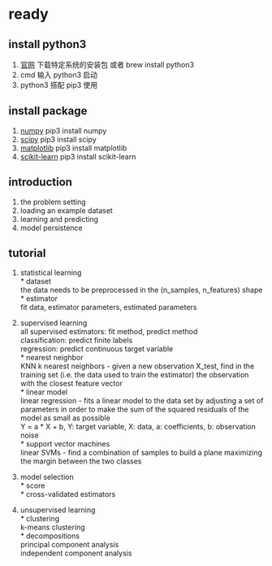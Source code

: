 # ready  

## install python3  
  1. [官网](https://www.python.org/downloads/) 下载特定系统的安装包 或者 brew install python3  
  2. cmd 输入 python3 启动  
  3. python3 搭配 pip3 使用  

## install package  
  1. [numpy](http://www.numpy.org/) pip3 install numpy  
  2. [scipy](https://www.scipy.org/) pip3 install scipy  
  3. [matplotlib](http://matplotlib.org/) pip3 install matplotlib  
  4. [scikit-learn](http://scikit-learn.org/stable/index.html) pip3 install scikit-learn  

## introduction  
  1. the problem setting  
  2. loading an example dataset  
  3. learning and predicting  
  4. model persistence  

## tutorial  
  1. statistical learning  
    * dataset  
    the data needs to be preprocessed in the (n_samples, n_features) shape  
    * estimator  
    fit data, estimator parameters, estimated parameters  
  
  2. supervised learning  
    all supervised estimators: fit method, predict method  
    classification: predict finite labels  
    regression: predict continuous target variable  
    * nearest neighbor  
      KNN k nearest neighbors - 
      given a new observation X_test, find in the training set (i.e. the data used to train the estimator) the observation with the closest feature vector  
    * linear model  
      linear regression - 
      fits a linear model to the data set by adjusting a set of parameters in order to make the sum of the squared residuals of the model as small as possible  
      Y = a * X + b, Y: target variable, X: data, a: coefficients, b: observation noise  
    * support vector machines  
      linear SVMs - 
      find a combination of samples to build a plane maximizing the margin between the two classes  

  3. model selection  
    * score  
    * cross-validated estimators  

  4. unsupervised learning  
    * clustering  
      k-means clustering  
    * decompositions  
      principal component analysis  
      independent component analysis  
      